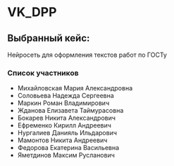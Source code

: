 # VK_DPP

## Выбранный кейс:
Нейросеть для оформления текстов работ по ГОСТу

### Список участников 
- Михайловская Мария Александровна
- Соловьева Надежда Сергеевна
- Маркин Роман Владимирович
- Жданова Елизавета Таймурасовна
- Бокарев Никита Александрович
- Ефременко Кирилл Андреевич
- Нургалиев Данияль Ильдарович
- Мамонтов Никита Андреевич
- Федорова Екатерина Васильевна
- Яметдинов Максим Русланович
